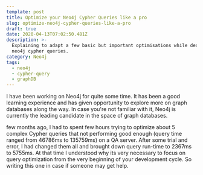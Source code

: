 ```yaml
---
template: post
title: Optimize your Neo4j Cypher Queries like a pro
slug: optimize-neo4j-cypher-queries-like-a-pro
draft: true
date: 2020-04-13T07:02:50.481Z
description: >-
  Explaining to adapt a few basic but important optimisations while dealing with
  neo4j cypher queries.
category: Neo4j
tags:
  - neo4j
  - cypher-query
  - graphDB
---
```

I have been working on Neo4j for quite some time. It has been a good learning experience and has given opportunity to explore more on graph databases along the way. In case you're not familiar with it, Neo4j is currently the leading candidate in the space of graph databases. 

few months ago, I had to spent few hours trying to optimize about 5 complex Cypher queries that not performing good enough (query time ranged from 46786ms to 135759ms) on a QA server. After some trial and error, I had changed them all and brought down query run-time to 2367ms to 5755ms. At that time I understood why its very necessary to focus on query optimization from the very beginning of your development cycle. So writing this one in case if someone may get help.
